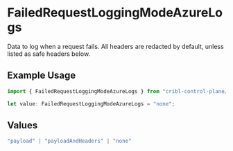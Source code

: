 # FailedRequestLoggingModeAzureLogs

Data to log when a request fails. All headers are redacted by default, unless listed as safe headers below.

## Example Usage

```typescript
import { FailedRequestLoggingModeAzureLogs } from "cribl-control-plane/models/operations";

let value: FailedRequestLoggingModeAzureLogs = "none";
```

## Values

```typescript
"payload" | "payloadAndHeaders" | "none"
```